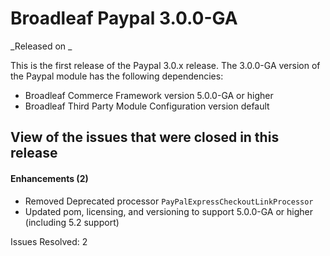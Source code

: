 # Broadleaf Paypal 3.0.0-GA

_Released on _

This is the first release of the Paypal 3.0.x release. The 3.0.0-GA version of the Paypal module has the following dependencies:

+ Broadleaf Commerce Framework version 5.0.0-GA or higher
+ Broadleaf Third Party Module Configuration version default

## View of the issues that were closed in this release

#### Enhancements (2)

+ Removed Deprecated processor `PayPalExpressCheckoutLinkProcessor`
+ Updated pom, licensing, and versioning to support 5.0.0-GA or higher (including 5.2 support)

Issues Resolved: 2


